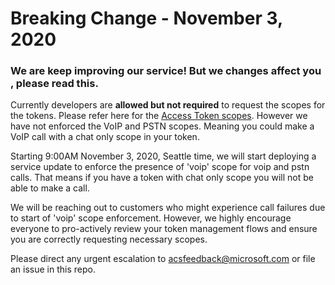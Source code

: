 # Breaking Change - November 3, 2020

### We are keep improving our service! But we changes affect you , please read this.

Currently developers are **allowed but not required** to request the scopes for the tokens. Please refer here for the [Access Token scopes](https://docs.microsoft.com/azure/communication-services/quickstarts/access-tokens?pivots=programming-language-javascript). However we have not enforced the VoIP and PSTN scopes. Meaning you could make a VoIP call with  a chat only scope in your token.

Starting 9:00AM November 3, 2020, Seattle time, we will start deploying a service update to enforce the presence of 'voip' scope for voip and pstn calls. That means if you have a token with chat only scope you will not be able to make a call.

We will be reaching out to customers who might experience call failures due to start of 'voip' scope enforcement. However, we highly encourage everyone to pro-actively review your token management flows and ensure you are correctly requesting necessary scopes.

Please direct any urgent escalation to [acsfeedback@microsoft.com](mailto:acsfeedback@microsoft.com) or file an issue in this repo.
